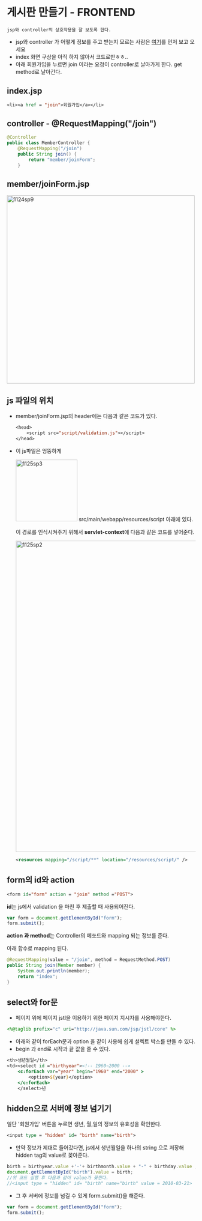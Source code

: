 # 게시판 만들기 - FRONTEND

```
jsp와 controller의 상호작용을 잘 보도록 한다.
```

- jsp와 controller 가 어떻게 정보를 주고 받는지 모르는 사람은 [여기](http://yejip.com/web/2020-11-16-SpringOracle3Cont/)를 먼저 보고 오세요
- index 화면 구상을 아직 하지 않아서 코드로만ㅎㅎ..
- 아래 회원가입을 누르면 join 이라는 요청이 controller로 날아가게 한다. get method로 날아간다. 

## **index.jsp**

```jsp
<li><a href = "join">회원가입</a></li>
```

## **controller - @RequestMapping("/join")**

```java
@Controller
public class MemberController {
    @RequestMapping("/join")
    public String join() {
        return "member/joinForm";
    }
```

## member/**joinForm.jsp**

<img width="501" alt="1124sp9" src="https://user-images.githubusercontent.com/37058233/100231369-4411fb00-2f6a-11eb-9a6b-2225edc549aa.PNG">

## **js 파일의 위치**

- member/joinForm.jsp의 header에는 다음과 같은 코드가 있다. 

  ```jsp
  <head>
      <script src="script/validation.js"></script>
  </head>
  ```

- 이 js파일은 엉뚱하게

  <img width="164" alt="1125sp3" src="https://user-images.githubusercontent.com/37058233/100232280-8556da80-2f6b-11eb-87f6-a65082899fa8.PNG"> src/main/webapp/resources/script 아래에 있다. 

  이 경로를 인식시켜주기 위해서 **servlet-context**에 다음과 같은 코드를 넣어준다.

  <img width="829" alt="1125sp2" src="https://user-images.githubusercontent.com/37058233/100232572-de267300-2f6b-11eb-9450-12db7d50b526.PNG">

  ```xml
  <resources mapping="/script/**" location="/resources/script/" />
  ```

## **form의 id와 action**

```jsp
<form id="form" action = "join" method ="POST">
```

**id**는 js에서 validation 을 마친 후 제출할 때 사용되어진다.

```js
var form = document.getElementById("form");
form.submit();
```

**action 과 method**는 Controller의 메쏘드와 mapping 되는 정보를 준다.

아래 함수로 mapping 된다.

```java
@RequestMapping(value = "/join", method = RequestMethod.POST)
public String join(Member member) {
    System.out.println(member);
    return "index";
}
```

##  **select와 for문**

- 페이지 위에 페이지 jstl을 이용하기 위한 페이지 지시자를 사용해야한다.

```jsp
<%@taglib prefix="c" uri="http://java.sun.com/jsp/jstl/core" %>
```

- 아래와 같이 forEach문과 option 을 같이 사용해 쉽게 설렉트 박스를 만들 수 있다.
- begin 과 end로 시작과 끝 값을 줄 수 있다.

```jsp
<th>생년월일</th>
<td><select id ="birthyear"><!-- 1960~2000 -->
    <c:forEach var="year" begin="1960" end="2000" >
        <option>${year}</option>
    </c:forEach>
    </select>년
```

## **hidden으로 서버에 정보 넘기기**

일단 '회원가입' 버튼을 누르면 생년, 월,일의 정보의 유효성을 확인한다. 

```jsp
<input type = "hidden" id= "birth" name="birth">
```

- 만약 정보가 제대로 들어갔다면, js에서 생년월일을 하나의 string 으로 저장해 hidden tag의 value로 꽂아준다. 

```javascript
birth = birthyear.value +'-'+ birthmonth.value + "-" + birthday.value ;
document.getElementById("birth").value = birth;
//위 코드 실행 후 다음과 같이 value가 꽂힌다.
//<input type = "hidden" id= "birth" name="birth" value = 2010-03-21>
```

- 그 후 서버에 정보를 넘길 수 있게 form.submit()을 해준다.

```javascript
var form = document.getElementById("form");
form.submit();
```

